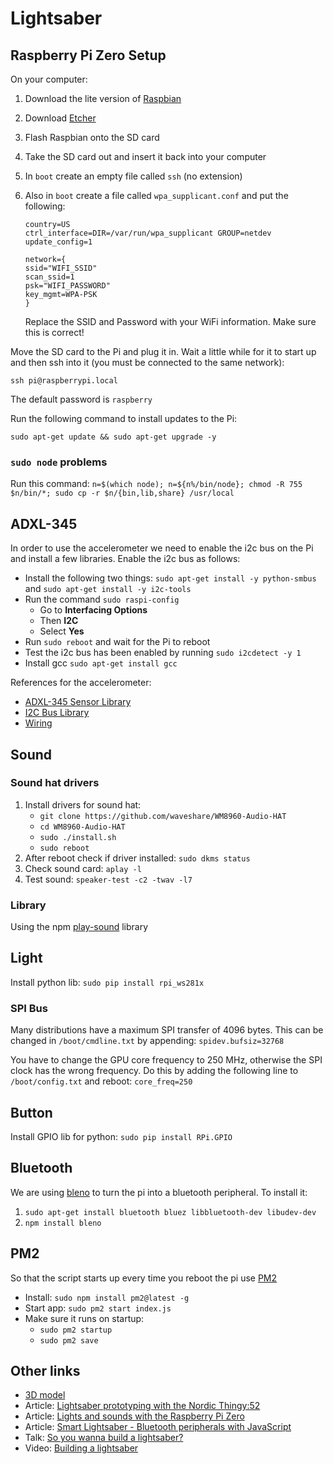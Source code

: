 # Lightsaber

## Raspberry Pi Zero Setup

On your computer:

1. Download the lite version of [Raspbian](https://www.raspberrypi.org/downloads/raspbian/)
2. Download [Etcher](https://www.balena.io/etcher/)
3. Flash Raspbian onto the SD card
4. Take the SD card out and insert it back into your computer
5. In `boot` create an empty file called `ssh` (no extension)
6. Also in `boot` create a file called `wpa_supplicant.conf` and put the following:

    ```
    country=US
    ctrl_interface=DIR=/var/run/wpa_supplicant GROUP=netdev
    update_config=1

    network={
    ssid="WIFI_SSID"
    scan_ssid=1
    psk="WIFI_PASSWORD"
    key_mgmt=WPA-PSK
    }
    ```
    Replace the SSID and Password with your WiFi information. Make sure this is correct!

Move the SD card to the Pi and plug it in. Wait a little while for it to start up and then ssh into it (you must be connected to the same network):
```
ssh pi@raspberrypi.local
```
The default password is `raspberry`

Run the following command to install updates to the Pi:
```
sudo apt-get update && sudo apt-get upgrade -y
```

### `sudo node` problems

Run this command: `n=$(which node); n=${n%/bin/node}; chmod -R 755 $n/bin/*; sudo cp -r $n/{bin,lib,share} /usr/local`

## ADXL-345

In order to use the accelerometer we need to enable the i2c bus on the Pi and install a few libraries. Enable the i2c bus as follows:

- Install the following two things: `sudo apt-get install -y python-smbus` and `sudo apt-get install -y i2c-tools`
- Run the command `sudo raspi-config`
    - Go to **Interfacing Options**
    - Then **I2C**
    - Select **Yes**
- Run `sudo reboot` and wait for the Pi to reboot
- Test the i2c bus has been enabled by running `sudo i2cdetect -y 1`
- Install gcc `sudo apt-get install gcc`

References for the accelerometer:
- [ADXL-345 Sensor Library](https://github.com/skylarstein/adxl345-sensor)
- [I2C Bus Library](https://www.npmjs.com/package/i2c-bus)
- [Wiring](https://tutorials-raspberrypi.com/measuring-rotation-and-acceleration-raspberry-pi/)

## Sound

### Sound hat drivers

1. Install drivers for sound hat:
    - `git clone https://github.com/waveshare/WM8960-Audio-HAT`
    - `cd WM8960-Audio-HAT`
    - `sudo ./install.sh`
    - `sudo reboot`
2. After reboot check if driver installed: `sudo dkms status`
3. Check sound card: `aplay -l`
4. Test sound: `speaker-test -c2 -twav -l7`

### Library

Using the npm [play-sound](https://www.npmjs.com/package/play-sound) library

## Light

Install python lib: `sudo pip install rpi_ws281x`

### SPI Bus

Many distributions have a maximum SPI transfer of 4096 bytes. This can be changed in `/boot/cmdline.txt` by appending: `spidev.bufsiz=32768`

You have to change the GPU core frequency to 250 MHz, otherwise the SPI clock has the wrong frequency. Do this by adding the following line to `/boot/config.txt` and reboot: `core_freq=250`

## Button

Install GPIO lib for python: `sudo pip install RPi.GPIO`

## Bluetooth

We are using [bleno](https://github.com/noble/bleno) to turn the pi into a bluetooth peripheral. To install it:

1. `sudo apt-get install bluetooth bluez libbluetooth-dev libudev-dev`
2. `npm install bleno`

## PM2

So that the script starts up every time you reboot the pi use [PM2](https://pm2.keymetrics.io/docs/usage/quick-start/)

- Install: `sudo npm install pm2@latest -g`
- Start app: `sudo pm2 start index.js`
- Make sure it runs on startup:
    - `sudo pm2 startup`
    - `sudo pm2 save`

## Other links

- [3D model](https://ultimaker.com/learn/3d-printed-lightsaber-design-philosophy-and-printing-tips)
- Article: [Lightsaber prototyping with the Nordic Thingy:52](https://medium.com/@gerybbg/lightsaber-prototyping-with-the-nordic-thingy-52-890d54493b86)
- Article: [Lights and sounds with the Raspberry Pi Zero](https://medium.com/@gerybbg/lights-and-sounds-with-the-raspberry-pi-zero-d048f0c6983b)
- Article: [Smart Lightsaber - Bluetooth peripherals with JavaScript](https://dev.to/gerybbg/smart-lightsaber-bluetooth-peripherals-with-javascript-3ehd)
- Talk: [So you wanna build a lightsaber?](https://www.youtube.com/watch?v=pAVG7oWOD-M)
- Video: [Building a lightsaber](https://www.youtube.com/watch?v=LEuBbKmV-6w)
